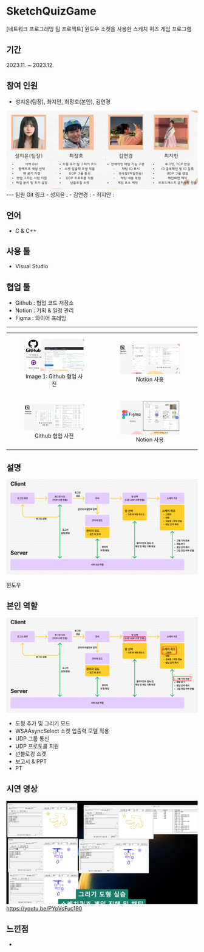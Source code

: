 # SketchQuizGame
[네트워크 프로그래밍 팀 프로젝트] 윈도우 소켓을 사용한 스케치 퀴즈 게임 프로그램


## 기간
2023.11. ~ 2023.12.


## 참여 인원
- 성지윤(팀장), 최지안, 최정호(본인), 김연경

<img src = "https://github.com/Freode/SketchQuizGame/blob/main/ReadMeImage/ReadMe_Image_5.png?raw=true" alt="Image 5" width="1200">
---
팀원 Git 링크
- 성지윤 :
- 김연경 :
- 최지안 :


## 언어
- C & C++

  
## 사용 툴
- Visual Studio


## 협업 툴
- Github : 협업 코드 저장소
- Notion : 기획 & 일정 관리
- Figma  : 와이어 프레임

---
<table>
  <tr>
    <td>
      <figure>
        <img src = "https://github.com/Freode/SketchQuizGame/blob/main/ReadMeImage/ReadMe_Image_1.png?raw=true" alt="Image 1" width="400">
        <figcaption style="text-align: center;">Image 1: Github 협업 사진</figcaption>
      </figure>
    </td>
    <td>
      <figure>
        <img src = "https://github.com/Freode/SketchQuizGame/blob/main/ReadMeImage/ReadMe_Image_2.png?raw=true" alt="Image 2" width="400">
        <figcaption style="text-align: center;">Notion 사용</figcaption>
      </figure>
    </td>
  </tr>
  <tr>
    <td>
      <figure>
        <img src = "https://github.com/Freode/SketchQuizGame/blob/main/ReadMeImage/ReadMe_Image_3.png?raw=true" alt="Image 1" width="400">
        <figcaption style="text-align: center;">Github 협업 사진</figcaption>
      </figure>
    </td>
    <td>
      <figure>
        <img src = "https://github.com/Freode/SketchQuizGame/blob/main/ReadMeImage/ReadMe_Image_4.png?raw=true" alt="Image 2" width="400">
        <figcaption style="text-align: center;">Notion 사용</figcaption>
      </figure>
    </td>
  </tr>
</table>


## 설명
![플로우 차트](https://github.com/Freode/SketchQuizGame/blob/main/ReadMeImage/ReadMe_Image_6.png)


윈도우


## 본인 역할
![본인 역할](https://github.com/Freode/SketchQuizGame/blob/main/ReadMeImage/ReadMe_Image_7.png)

- 도형 추가 및 그리기 모드
- WSAAsyncSelect 소켓 입출력 모델 적용
- UDP 그룹 통신
- UDP 프로토콜 지원
- 넌블로킹 소켓
- 보고서 & PPT
- PT


## 시연 영상
[![시연 영상](https://github.com/Freode/SketchQuizGame/blob/main/ReadMeImage/ReadMe_Image_8.png)](https://youtu.be/PYpVsFuc190)
https://youtu.be/PYpVsFuc190


## 느낀점
- 

